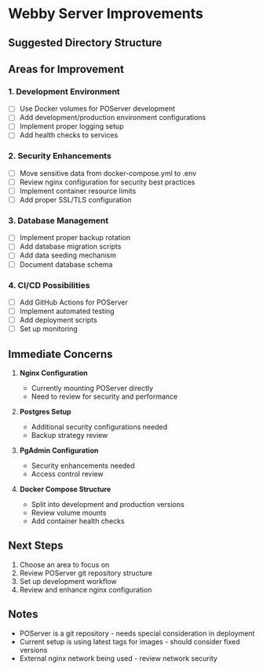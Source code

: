 # Webby Server Improvements

## Suggested Directory Structure

## Areas for Improvement

### 1. Development Environment

- [ ] Use Docker volumes for POServer development
- [ ] Add development/production environment configurations
- [ ] Implement proper logging setup
- [ ] Add health checks to services

### 2. Security Enhancements

- [ ] Move sensitive data from docker-compose.yml to .env
- [ ] Review nginx configuration for security best practices
- [ ] Implement container resource limits
- [ ] Add proper SSL/TLS configuration

### 3. Database Management

- [ ] Implement proper backup rotation
- [ ] Add database migration scripts
- [ ] Add data seeding mechanism
- [ ] Document database schema

### 4. CI/CD Possibilities

- [ ] Add GitHub Actions for POServer
- [ ] Implement automated testing
- [ ] Add deployment scripts
- [ ] Set up monitoring

## Immediate Concerns

1. **Nginx Configuration**

   - Currently mounting POServer directly
   - Need to review for security and performance

2. **Postgres Setup**

   - Additional security configurations needed
   - Backup strategy review

3. **PgAdmin Configuration**

   - Security enhancements needed
   - Access control review

4. **Docker Compose Structure**
   - Split into development and production versions
   - Review volume mounts
   - Add container health checks

## Next Steps

1. Choose an area to focus on
2. Review POServer git repository structure
3. Set up development workflow
4. Review and enhance nginx configuration

## Notes

- POServer is a git repository - needs special consideration in deployment
- Current setup is using latest tags for images - should consider fixed versions
- External nginx network being used - review network security

